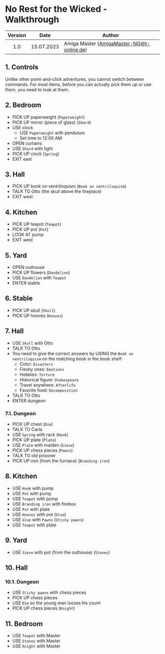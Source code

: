 # No Rest for the Wicked  - Walkthrough

| Version | Date       | Author                                    |
|:-------:|------------|-------------------------------------------|
|   1.0   | 15.07.2023 | Amiga Master (AmigaMaster-NG@t-online.de) |

## 1. Controls

Unlike other point-and-click adventures, you cannot switch between commands. For most items, before you can actually pick them up or use them, you need to look at them.

## 2. Bedroom

- PICK UP paperweight (`Paperweight`)
- PICK UP mirror (piece of glass) (`Shard`)
- USE clock
  - USE `Paperweight` with pendulum
  - Set time to 12:00 AM
- OPEN curtains
- USE `Shard` with light
- PICK UP clock (`Spring`)
- EXIT east

## 3. Hall

- PICK UP book on ventriloquism (`Book on ventriloquism`)
- TALK TO Otto (the skull above the fireplace)
- EXIT west

## 4. Kitchen

- PICK UP teapot (`Teapot`)
- PICK UP pot (`Pot`)
- LOOK AT pump
- EXIT west

## 5. Yard

- OPEN outhouse
- PICK UP flowers (`Dandelion`)
- USE `Dandelion` with `Teapot`
- ENTER stable

## 6. Stable

- PICK UP skull (`Skull`)
- PICK UP hooves (`Hooves`)

## 7. Hall

- USE `Skull` with Otto
- TALK TO Otto
- You need to give the correct answers by USING the `Book on ventriloquism` on the matching book in the book shelf:
  - Color: `Disasters`
  - Fleshy ones: `Emotions`
  - Hobbies: `Torture`
  - Historical figure: `Shakespeare`
  - Travel anywhere: `Afterlife`
  - Favorite food: `Decomposition`
- TALK TO Otto
- ENTER dungeon

### 7.1. Dungeon

- PICK UP chest (`Die`)
- TALK TO Carla
- USE `Spring` with rack (`Hook`)
- PICK UP plate (`Plate`)
- USE `Plate` with maiden (`Sieve`)
- PICK UP chess pieces (`Pawns`)
- TALK TO old prisoner
- PICK UP iron (from the furnace) (`Branding iron`)

## 8. Kitchen

- USE `Hook` with pump
- USE `Pot` with pump
- USE `Teapot` with pump
- USE `Branding iron` with firebox
- USE `Pot` with plate
- USE `Hooves` with pot (`Glue`)
- USE `Glue` with `Pawns` (`Sticky pawns`)
- USE `Teapot` with plate

## 9. Yard

- USE `Sieve` with pot (from the outhouse) (`Stones`)

## 10. Hall

### 10.1. Dungeon

- USE `Sticky pawns` with chess pieces
- PICK UP chess pieces
- USE `Die` so the young man looses his count
- PICK UP chess pieces (`Knight`)

## 11. Bedroom

- USE `Teapot` with Master
- USE `Stones` with Master
- USE `Knight` with Master

